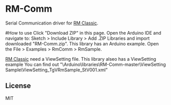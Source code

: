 # RM-Comm
Serial Communication driver for [RM Classic](https://github.com/NaoNaoMe/RM-Classic).

#How to use
Click "Download ZIP" in this page.
Open the Arduino IDE and navigate to: Sketch > Include Library > Add .ZIP Libraries and 
import downloaded "RM-Comm.zip".
This library has an Arduino example. Open the File > Examples > RmComm > RmSample.

[RM Classic](https://github.com/NaoNaoMe/RM-Classic) need a ViewSetting file.
This library alseo has a ViewSetting example
You can find out "\Arduino\libraries\RM-Comm-master\ViewSetting Sample\ViewSetting_TgVRmSample_StV001.xml"

## License
MIT
